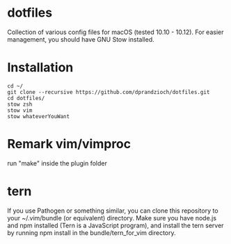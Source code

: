dotfiles
========

Collection of various config files for macOS (tested 10.10 - 10.12). For easier management, you should have GNU Stow installed.

# Installation

```
cd ~/
git clone --recursive https://github.com/dprandzioch/dotfiles.git
cd dotfiles/
stow zsh
stow vim
stow whateverYouWant
```

# Remark vim/vimproc
run "make" inside the plugin folder

# tern
If you use Pathogen or something similar, you can clone this repository to your ~/.vim/bundle (or equivalent) directory. Make sure you have node.js and npm installed (Tern is a JavaScript program), and install the tern server by running npm install in the bundle/tern_for_vim directory.
